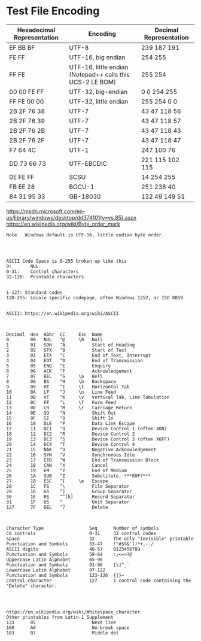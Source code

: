 # Test File Encoding

| Hexadecimal Representation  | Encoding                                                   | Decimal Representation  |
|-----------------------------|------------------------------------------------------------|-------------------------|
| EF BB BF                    | UTF-8                                                      | 239 187 191             |
| FE FF                       | UTF-16, big endian                                         | 254 255                 |
| FF FE                       | UTF-16, little endian (Notepad++ calls this UCS-2 LE BOM)  | 255 254                 |
| 00 00 FE FF                 | UTF-32, big-endian                                         | 0 0 254 255             |
| FF FE 00 00                 | UTF-32, little endian                                      | 255 254 0 0             |
| 2B 2F 76 38                 | UTF-7                                                      | 43 47 118 56            |
| 2B 2F 76 39                 | UTF-7                                                      | 43 47 118 57            |
| 2B 2F 76 2B                 | UTF-7                                                      | 43 47 118 43            |
| 2B 2F 76 2F                 | UTF-7                                                      | 43 47 118 47            |
| F7 64 4C                    | UTF-1                                                      | 247 100 76              |
| DD 73 66 73                 | UTF-EBCDIC                                                 | 221 115 102 115         |
| 0E FE FF                    | SCSU                                                       | 14 254 255              |
| FB EE 28                    | BOCU-1                                                     | 251 238 40              |
| 84 31 95 33                 | GB-18030                                                   | 132 49 149 51           |


https://msdn.microsoft.com/en-us/library/windows/desktop/dd374101(v=vs.85).aspx
https://en.wikipedia.org/wiki/Byte_order_mark




```
Note   Windows default is UTF-16, little endian byte order.



  
ASCII Code Space is 0-255 broken up like this
0:       NUL
0-31:    Control characters
32-126:  Printable characters


1-127: Standard codes
128-255: Locale specific codepage, often Windows 1252, or ISO 8859


ASCII: https://en.wikipedia.org/wiki/ASCII



Decimal  Hex  Abbr  CC     Esc  Name
0        00   NUL   ^@     \0   Null
1        01   SOH   ^A          Start of Heading
2        02   STX   ^B          Start of Text
3        03   ETX   ^C          End of Text, Interrupt
4        04   EOT   ^D          End of Transmission
5        05   ENQ   ^E          Enquiry
6        06   ACK   ^F          Acknowledgement
7        07   BEL   ^G     \a   Bell
8        08   BS    ^H     \b   Backspace
9        09   HT    ^I     \t   Horizontal Tab
10       0A   LF    ^J     \n   Line Feed
11       0B   VT    ^K     \v   Vertical Tab, Line Tabulation
12       0C   FF    ^L     \f   Form Feed
13       0D   CR    ^M     \r   Carriage Return
14       0E   SO    ^N          Shift Out
15       0F   SI    ^O          Shift In
16       10   DLE   ^P          Data Link Escape
17       11   DC1   ^Q          Device Control 1 (often XON)
18       12   DC2   ^R          Device Control 2
19       13   DC3   ^S          Device Control 3 (often XOFF)
20       14   DC4   ^T          Device Control 4
21       15   NAK   ^U          Negative Acknowledgement
22       16   SYN   ^V          Synchronous Idle
23       17   ETB   ^W          End of Transmission Block
24       18   CAN   ^X          Cancel
25       19   EM    ^Y          End of Medium
26       1A   SUB   ^Z          Substitute, ***EOF?***
27       1B   ESC   ^[     \e   Escape
28       1C   FS    ^\          File Separator
29       1D   GS    ^]          Group Separator
30       1E   RS    ^^[k]       Record Separator
31       1F   US    ^_          Unit Separator
127      7F   DEL   ^?          Delete



Character Type                 Seq      Number of symbols
C0 controls                    0-31     32 control codes
Space                          32       The only "invisible" printable
Punctuation and Symbols        33-47    !"#$%&'()*+,-./
ASCII digits                   48-57    0123456789
Punctuation and Symbols        58-64    :;<=>?@
Uppercase Latin Alphabet       65-90    
Punctuation and Symbols        91-96    [\]^_`
Lowercase Latin Alphabet       97-122   
Punctuation and Symbols        123-126  {|}~
Control character              127      1 control code containing the "Delete" character.


 
 
https://en.wikipedia.org/wiki/Whitespace_character
Other printables from Latin-1 Supplement
133      85                     Next line
160      A0                     No-break space
183      B7                     Middle dot



```

